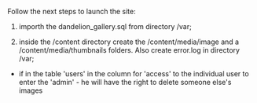 Follow the next steps to launch the site:

1) importh the dandelion_gallery.sql from directory /var;

2) inside the /content directory create the /content/media/image 
and a /content/media/thumbnails folders.
Also create error.log in directory /var;

* if in the table 'users' in the column for 'access' to the individual 
user to enter the 'admin' - he will have the right to delete 
someone else's images